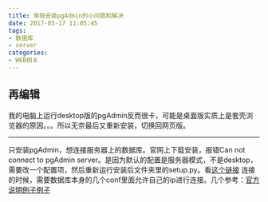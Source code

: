 ```yaml
---
title: 单独安装pgAdmin的小问题和解决
date: 2017-05-17 11:05:45
tags: 
- 数据库
- server
categories: 
- WEB相关
---
```


<!--more-->

## 再编辑
我的电脑上运行desktop版的pgAdmin反而很卡，可能是桌面版实质上是套壳浏览器的原因。。。所以无奈最后又重新安装，切换回网页版。

---
只安装pgAdmin，想连接服务器上的数据库。官网上下载安装，报错Can not connect to pgAdmin server。是因为默认的配置是服务器模式，不是desktop，需要改一个配置项，然后重新运行安装后文件夹里的setup.py。看[这个链接](https://superuser.com/questions/1097581/can-not-connect-to-pgadmin-server)
连接的时候，需要数据库本身的几个conf里面允许自己的ip进行连接。几个参考：[官方说明](https://www.postgresql.org/docs/9.6/static/auth-pg-hba-conf.html)[例子](http://rainbow702.iteye.com/blog/1278497)[例子](http://www.cnblogs.com/hiloves/archive/2011/08/20/2147043.html)